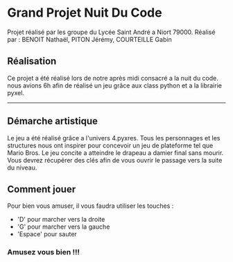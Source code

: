 # Grand Projet Nuit Du Code
Projet réalisé par les groupe du Lycée Saint André a Niort 79000.
Réalisé par : BENOIT Nathaël, PITON Jérémy, COURTEILLE Gabin

## Réalisation
Ce projet a été réalisé lors de notre après midi consacré a la nuit du code. nous avions 6h afin de réalisé un jeu grâce aux class python et a la librairie pyxel.

***
## Démarche artistique
Le jeu a été réalisé grâce a l'univers 4.pyxres. Tous les personnages et les structures nous ont inspirer pour concevoir un jeu de plateforme tel que Mario Bros. Le jeu concite a atteindre le drapeau a damier final sans mourir. Vous devrez récupérer des clés afin de vous ouvrir le passage vers la suite du niveau.

## Comment jouer
Pour bien vous amuser, il vous faudra utiliser les touches :
- 'D' pour marcher vers la droite
- 'G' pour marcher vers la gauche
- 'Espace' pour sauter

### Amusez vous bien !!!